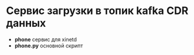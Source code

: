 # Сервис загрузки в топик **kafka** CDR данных
- **phone** сервис для xinetd
- **phone.py** основной скрипт

